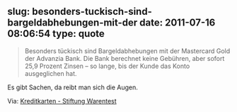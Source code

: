 slug: besonders-tuckisch-sind-bargeldabhebungen-mit-der
date: 2011-07-16 08:06:54
type: quote
---

> Besonders tückisch sind Bargeldabhebungen mit der Mastercard Gold der Advanzia Bank. Die Bank berechnet keine Gebühren, aber sofort 25,9 Prozent Zinsen – so lange, bis der Kunde das Konto ausgeglichen hat.

Es gibt Sachen, da reibt man sich die Augen.

 Via: [Kreditkarten - Stiftung Warentest](http://www.test.de/themen/geldanlage-banken/test/Kreditkarten-Vorsicht-vor-dem-Reiseschutz-4244471-4250226/)
